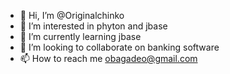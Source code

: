 - 👋 Hi, I’m @Originalchinko
- 👀 I’m interested in phyton and jbase
- 🌱 I’m currently learning jbase
- 💞️ I’m looking to collaborate on banking software
- 📫 How to reach me obagadeo@gmail.com

<!---
Originalchinko/Originalchinko is a ✨ special ✨ repository because its `README.md` (this file) appears on your GitHub profile.
You can click the Preview link to take a look at your changes.
--->
